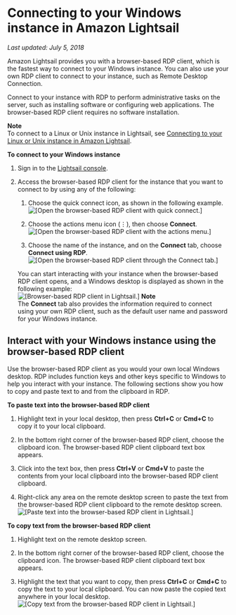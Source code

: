 # Connecting to your Windows instance in Amazon Lightsail<a name="connect-to-your-windows-based-instance-using-amazon-lightsail"></a>

 *Last updated: July 5, 2018* 

Amazon Lightsail provides you with a browser\-based RDP client, which is the fastest way to connect to your Windows instance\. You can also use your own RDP client to connect to your instance, such as Remote Desktop Connection\.

Connect to your instance with RDP to perform administrative tasks on the server, such as installing software or configuring web applications\. The browser\-based RDP client requires no software installation\.

**Note**  
To connect to a Linux or Unix instance in Lightsail, see [Connecting to your Linux or Unix instance in Amazon Lightsail](lightsail-how-to-connect-to-your-instance-virtual-private-server.md)\.

**To connect to your Windows instance**

1. Sign in to the [Lightsail console](https://lightsail.aws.amazon.com/)\.

1. Access the browser\-based RDP client for the instance that you want to connect to by using any of the following:

   1. Choose the quick connect icon, as shown in the following example\.  
![\[Open the browser-based RDP client with quick connect.\]](https://d9yljz1nd5001.cloudfront.net/en_us/b2fb86c05aa70ef4defbdc74847a0bb8/images/connect-to-windows-instance-using-rdp-connection-shortcut.png)

   1. Choose the actions menu icon \(⋮\), then choose **Connect**\.  
![\[Open the browser-based RDP client with the actions menu.\]](https://d9yljz1nd5001.cloudfront.net/en_us/b2fb86c05aa70ef4defbdc74847a0bb8/images/animated-gif-lightsail-instance-actions-menu-windows.gif)

   1. Choose the name of the instance, and on the **Connect** tab, choose **Connect using RDP**\.  
![\[Open the browser-based RDP client through the Connect tab.\]](https://d9yljz1nd5001.cloudfront.net/en_us/b2fb86c05aa70ef4defbdc74847a0bb8/images/amazon-lightsail-connect-using-rdp-button.png)

   You can start interacting with your instance when the browser\-based RDP client opens, and a Windows desktop is displayed as shown in the following example:  
![\[Browser-based RDP client in Lightsail.\]](https://d9yljz1nd5001.cloudfront.net/en_us/b2fb86c05aa70ef4defbdc74847a0bb8/images/amazon-lightsail-web-based-rdp-client.png)
**Note**  
The **Connect** tab also provides the information required to connect using your own RDP client, such as the default user name and password for your Windows instance\.

## Interact with your Windows instance using the browser\-based RDP client<a name="interact-with-your-instance"></a>

Use the browser\-based RDP client as you would your own local Windows desktop\. RDP includes function keys and other keys specific to Windows to help you interact with your instance\. The following sections show you how to copy and paste text to and from the clipboard in RDP\.

**To paste text into the browser\-based RDP client**

1. Highlight text in your local desktop, then press **Ctrl\+C** or **Cmd\+C** to copy it to your local clipboard\.

1. In the bottom right corner of the browser\-based RDP client, choose the clipboard icon\. The browser\-based RDP client clipboard text box appears\.

1. Click into the text box, then press **Ctrl\+V** or **Cmd\+V** to paste the contents from your local clipboard into the browser\-based RDP client clipboard\.

1. Right\-click any area on the remote desktop screen to paste the text from the browser\-based RDP client clipboard to the remote desktop screen\.  
![\[Paste text into the browser-based RDP client in Lightsail.\]](https://d9yljz1nd5001.cloudfront.net/en_us/b2fb86c05aa70ef4defbdc74847a0bb8/images/amazon-lightsail-paste-rdp-windows.gif)

**To copy text from the browser\-based RDP client**

1. Highlight text on the remote desktop screen\.

1. In the bottom right corner of the browser\-based RDP client, choose the clipboard icon\. The browser\-based RDP client clipboard text box appears\.

1. Highlight the text that you want to copy, then press **Ctrl\+C** or **Cmd\+C** to copy the text to your local clipboard\. You can now paste the copied text anywhere in your local desktop\.  
![\[Copy text from the browser-based RDP client in Lightsail.\]](https://d9yljz1nd5001.cloudfront.net/en_us/b2fb86c05aa70ef4defbdc74847a0bb8/images/amazon-lightsail-copy-rdp-windows.gif)